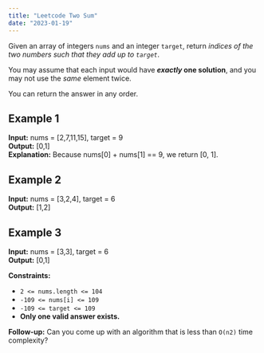```yaml
---
title: "Leetcode Two Sum"
date: "2023-01-19"
---
```


Given an array of integers `nums` and an integer `target`, return _indices of the two numbers such that they add up to `target`_.

You may assume that each input would have **_exactly_ one solution**, and you may not use the _same_ element twice.

You can return the answer in any order.

## Example 1

**Input:** nums = [2,7,11,15], target = 9\
**Output:** [0,1]\
**Explanation:** Because nums[0] + nums[1] == 9, we return [0, 1].

## Example 2

**Input:** nums = [3,2,4], target = 6\
**Output:** [1,2]

## Example 3

**Input:** nums = [3,3], target = 6\
**Output:** [0,1]

**Constraints:**

- `2 <= nums.length <= 104`
- `-109 <= nums[i] <= 109`
- `-109 <= target <= 109`
- **Only one valid answer exists.**

**Follow-up:** Can you come up with an algorithm that is less than `O(n2)` time complexity?
